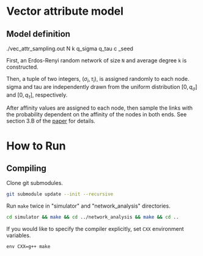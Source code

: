 # Vector attribute model

## Model definition

./vec_attr_sampling.out N k q_sigma q_tau c _seed

First, an Erdos-Renyi random network of size `N` and average degree `k` is constructed.

Then, a tuple of two integers, $(\sigma_{i}, \tau_{i})$, is assigned randomly to each node.
sigma and tau are independently drawn from the uniform distribution $[0,q_{\sigma}]$ and $[0,q_{\tau}]$, respectively.

After affinity values are assigned to each node, then sample the links with the probability dependent on the affinity of the nodes in both ends.
See section 3.B of the [paper](https://arxiv.org/abs/1902.04707) for details. 

# How to Run

## Compiling

Clone git submodules.

```sh
git submodule update --init --recursive
```

Run `make` twice in "simulator" and "network\_analysis" directories.

```sh
cd simulator && make && cd ../network_analysis && make && cd ..
```

If you would like to specify the compiler explicitly, set `CXX` environment variables.

```
env CXX=g++ make
```

